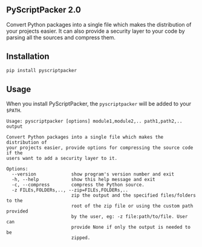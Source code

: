 ## PyScriptPacker 2.0

Convert Python packages into a single file which makes the distribution of your projects easier. It can also provide a security layer to your code by parsing all the sources and compress them.

## Installation

```sh
pip install pyscriptpacker
```

## Usage

When you install PyScriptPacker, the `pyscriptpacker` will be added to your `$PATH`.

```
Usage: pyscriptpacker [options] module1,module2,.. path1,path2,.. output

Convert Python packages into a single file which makes the distribution of
your projects easier, provide options for compressing the source code if the
users want to add a security layer to it.

Options:
  --version             show program's version number and exit
  -h, --help            show this help message and exit
  -c, --compress        compress the Python source.
  -z FILEs,FOLDERs,.., --zip=FILEs,FOLDERs,..
                        zip the output and the specified files/folders to the
                        root of the zip file or using the custom path provided
                        by the user, eg: -z file:path/to/file. User can
                        provide None if only the output is needed to be
                        zipped.
```
